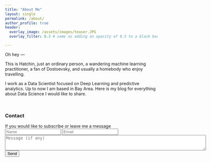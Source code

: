 ```yaml
---
title: "About Me"
layout: single
permalink: /about/
author_profile: true
header:
  overlay_image: /assets/images/teaser.JPG
  overlay_filter: 0.3 # same as adding an opacity of 0.5 to a black background

---
```


Oh hey — 

This is Hatchin, just an ordinary person, a wandering machine learning practitioner, a fan of Dostoevsky, and usually a homebody who enjoy travelling. 

I work as a Data Scientist focused on Deep Learning and predictive analytics. Up to now I am based in Bay Area. Here is my blog for everything about Data Science I would like to share. 


<html>
<br>
  <h3>Contact</h3><a class ="Contact" id="Contact"></a>
  If you would like to subscribe or leave me a message
    <form id="myform" action="https://formspree.io/sangyushen@gmail.com"
        method="POST">
        <input type="text" placeholder="Name" name="name" >
        <input type="email" placeholder="Email" name="_replyto" required >
        <textarea form ="myform" name="message"
                  rows = "3"
                  cols = "80" placeholder="Message (if any)"></textarea>
        <input type="submit" value="Send">
    </form>
  <br>
  
  
  <br>
  <form method="post" action="https://briskforms.com/go/61b71634c7cdc1cc22aae9b9f369d969">

</html>
